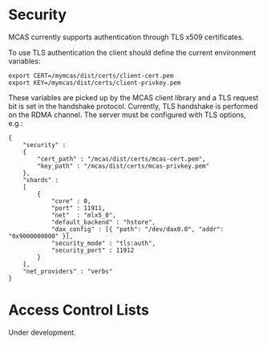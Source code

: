 # Security

MCAS currently supports authentication through TLS x509 certificates.

To use TLS authentication the client should define the current environment variables:

```
export CERT=/mymcas/dist/certs/client-cert.pem
export KEY=/mymcas/dist/certs/client-privkey.pem
```

These variables are picked up by the MCAS client library and a TLS request
bit is set in the handshake protocol.  Currently, TLS handshake is performed
on the RDMA channel.  The server must be configured with TLS options, e.g.:

```
{
    "security" :
    {
        "cert_path" : "/mcas/dist/certs/mcas-cert.pem",
        "key_path" : "/mcas/dist/certs/mcas-privkey.pem" 
    },
    "shards" :
    [
        {
            "core" : 0,
            "port" : 11911,
            "net"  : "mlx5_0",
            "default_backend" : "hstore",
            "dax_config" : [{ "path": "/dev/dax0.0", "addr": "0x9000000000" }],
            "security_mode" : "tls:auth",
            "security_port" : 11912
        }
    ],
    "net_providers" : "verbs"
}
```

# Access Control Lists

Under development.
